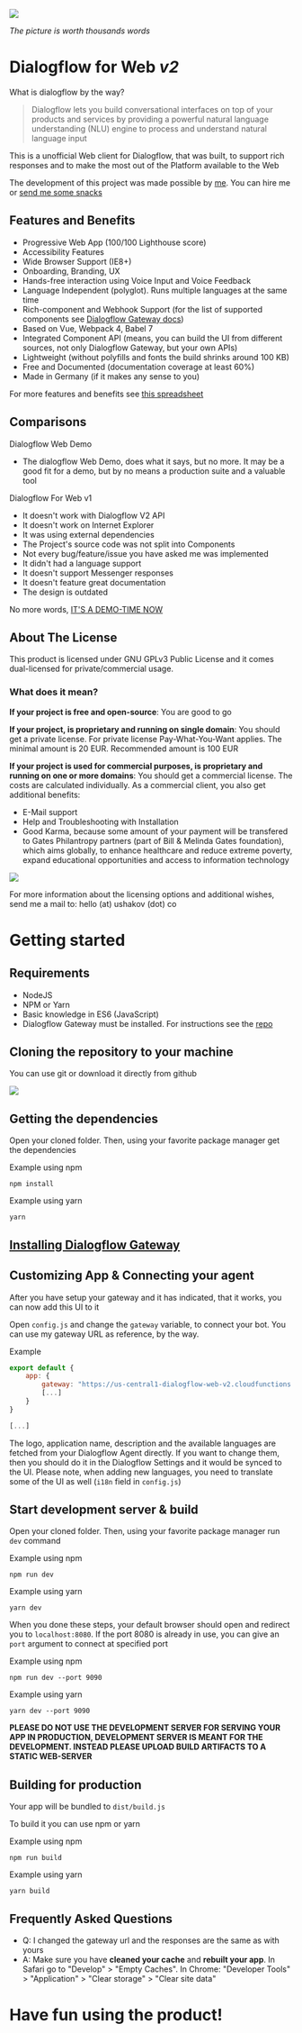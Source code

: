 ![](https://i.imgur.com/J8aTIwt.png)

*The picture is worth thousands words*

# Dialogflow for Web *v2*

What is dialogflow by the way?

> Dialogflow lets you build conversational interfaces on top of your products and services by providing a powerful natural language understanding (NLU) engine to process and understand natural language input

This is a unofficial Web client for Dialogflow, that was built, to support rich responses and to make the most out of the Platform available to the Web

The development of this project was made possible by [me](https://linkedin.com/in/mishushakov). You can hire me or [send me some snacks](https://paypal.me/mishushakov)

## Features and Benefits

- Progressive Web App (100/100 Lighthouse score)
- Accessibility Features
- Wide Browser Support (IE8+)
- Onboarding, Branding, UX
- Hands-free interaction using Voice Input and Voice Feedback
- Language Independent (polyglot). Runs multiple languages at the same time
- Rich-component and Webhook Support (for the list of supported components see [Dialogflow Gateway docs](https://github.com/MishUshakov/dialogflow-gateway))
- Based on Vue, Webpack 4, Babel 7
- Integrated Component API (means, you can build the UI from different sources, not only Dialogflow Gateway, but your own APIs)
- Lightweight (without polyfills and fonts the build shrinks around 100 KB)
- Free and Documented (documentation coverage at least 60%)
- Made in Germany (if it makes any sense to you)

For more features and benefits see [this spreadsheet](https://docs.google.com/spreadsheets/d/1Pfpt1JxwlqIxD646p4LVX4okKKVtfvYMBJmPvsUhfgM/edit?usp=sharing)

## Comparisons

Dialogflow Web Demo

- The dialogflow Web Demo, does what it says, but no more. It may be a good fit for a demo, but by no means a production suite and a valuable tool

Dialogflow For Web v1

- It doesn't work with Dialogflow V2 API
- It doesn't work on Internet Explorer
- It was using external dependencies
- The Project's source code was not split into Components
- Not every bug/feature/issue you have asked me was implemented
- It didn't had a language support
- It doesn't support Messenger responses
- It doesn't feature great documentation
- The design is outdated

No more words, [IT'S A DEMO-TIME NOW](https://i.ushakov.co/dialogflow-web-v2)

## About The License

This product is licensed under GNU GPLv3 Public License and it comes dual-licensed for private/commercial usage.

### What does it mean?

**If your project is free and open-source**: You are good to go

**If your project, is proprietary and running on single domain**: You should get a private license. For private license Pay-What-You-Want applies. The minimal amount is 20 EUR. Recommended amount is 100 EUR

**If your project is used for commercial purposes, is proprietary and running on one or more domains**: You should get a commercial license. The costs are calculated individually. As a commercial client, you also get additional benefits:

- E-Mail support
- Help and Troubleshooting with Installation
- Good Karma, because some amount of your payment will be transfered to Gates Philantropy partners (part of Bill & Melinda Gates foundation), which aims globally, to enhance healthcare and reduce extreme poverty, expand educational opportunities and access to information technology

![](https://www.gatesfoundation.org/philanthropypartners/static/images/gpp_logo.png)

For more information about the licensing options and additional wishes, send me a mail to: hello (at) ushakov (dot) co

# Getting started

## Requirements
- NodeJS
- NPM or Yarn
- Basic knowledge in ES6 (JavaScript)
- Dialogflow Gateway must be installed. For instructions see the [repo](https://github.com/MishUshakov/dialogflow-gateway)

## Cloning the repository to your machine

You can use git or download it directly from github

![](https://imgur.com/bpHE9K6.png)

## Getting the dependencies
Open your cloned folder. Then, using your favorite package manager get the dependencies

Example using npm

`npm install`

Example using yarn

`yarn`

## [Installing Dialogflow Gateway](https://github.com/MishUshakov/dialogflow-gateway)

## Customizing App & Connecting your agent

After you have setup your gateway and it has indicated, that it works, you can now add this UI to it

Open `config.js` and change the `gateway` variable, to connect your bot. You can use my gateway URL as reference, by the way.

Example

```js
export default {
    app: {
        gateway: "https://us-central1-dialogflow-web-v2.cloudfunctions.net/gateway"
        [...]
    }
}

[...]
```

The logo, application name, description and the available languages are fetched from your Dialogflow Agent directly. If you want to change them, then you should do it in the Dialogflow Settings and it would be synced to the UI. Please note, when adding new languages, you need to translate some of the UI as well (`i18n` field in `config.js`)

## Start development server & build

Open your cloned folder. Then, using your favorite package manager run `dev` command

Example using npm

`npm run dev`

Example using yarn

`yarn dev`

When you done these steps, your default browser should open and redirect you to `localhost:8080`. If the port 8080 is already in use, you can give an `port` argument to connect at specified port

Example using npm

`npm run dev --port 9090`

Example using yarn

`yarn dev --port 9090`

**PLEASE DO NOT USE THE DEVELOPMENT SERVER FOR SERVING YOUR APP IN PRODUCTION, DEVELOPMENT SERVER IS MEANT FOR THE DEVELOPMENT. INSTEAD PLEASE UPLOAD BUILD ARTIFACTS TO A STATIC WEB-SERVER**

## Building for production

Your app will be bundled to `dist/build.js`

To build it you can use npm or yarn

Example using npm

`npm run build`

Example using yarn

`yarn build`

## Frequently Asked Questions

- Q: I changed the gateway url and the responses are the same as with yours
- A: Make sure you have **cleaned your cache** and **rebuilt your app**. In Safari go to "Develop" > "Empty Caches". In Chrome: "Developer Tools" > "Application" > "Clear storage" > "Clear site data"

# Have fun using the product!
